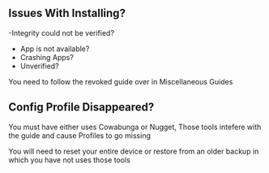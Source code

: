 ## Issues With Installing?
-Integrity could not be verified? 
- App is not available? 
- Crashing Apps? 
- Unverified?

You need to follow the revoked guide over in Miscellaneous Guides

## Config Profile Disappeared?
You  must have either uses Cowabunga or Nugget, Those tools intefere with the guide and cause
Profiles to go missing

You will need to reset your entire device or restore from an older backup in which you have not
uses those tools
